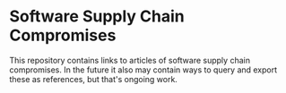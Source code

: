Software Supply Chain Compromises
=================================

This repository contains links to articles of software supply chain
compromises. In the future it also may contain ways to query and export these
as references, but that's ongoing work.

